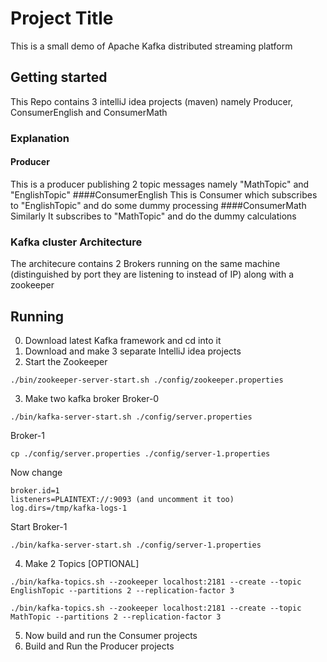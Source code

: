 # Project Title
This is a small demo of Apache Kafka distributed streaming platform

## Getting started
This Repo contains 3 intelliJ idea projects (maven) namely Producer, ConsumerEnglish and ConsumerMath

### Explanation
#### Producer
This is a producer publishing 2 topic messages namely "MathTopic" and "EnglishTopic"
####ConsumerEnglish
This is Consumer which subscribes to "EnglishTopic" and do some dummy processing
####ConsumerMath
Similarly It subscribes to "MathTopic" and do the dummy calculations

### Kafka cluster Architecture

The architecure contains 2 Brokers running on the same machine (distinguished by port they are listening to instead of IP) along with a zookeeper

## Running

0. Download latest Kafka framework and cd into it
1. Download and make 3 separate IntelliJ idea projects
2. Start the Zookeeper
```
./bin/zookeeper-server-start.sh ./config/zookeeper.properties
```
3. Make two kafka broker
Broker-0
```
./bin/kafka-server-start.sh ./config/server.properties
```

Broker-1
```
cp ./config/server.properties ./config/server-1.properties
```
Now change 
```
broker.id=1
listeners=PLAINTEXT://:9093 (and uncomment it too)
log.dirs=/tmp/kafka-logs-1
```
Start Broker-1
```
./bin/kafka-server-start.sh ./config/server-1.properties
```
4. Make 2 Topics [OPTIONAL]
```
./bin/kafka-topics.sh --zookeeper localhost:2181 --create --topic EnglishTopic --partitions 2 --replication-factor 3
```
```
./bin/kafka-topics.sh --zookeeper localhost:2181 --create --topic MathTopic --partitions 2 --replication-factor 3
```
5. Now build and run the Consumer projects
6. Build and Run the Producer projects

